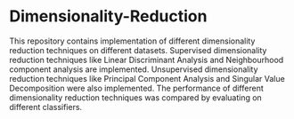 # Dimensionality-Reduction
This repository contains implementation of different dimensionality reduction techniques on different datasets.
Supervised dimensionality reduction techniques like Linear Discriminant Analysis and Neighbourhood component analysis are implemented. Unsupervised dimensionality reduction techniques like Principal Component Analysis and Singular Value Decomposition were also implemented.
The performance of different dimensionality reduction techniques was compared by evaluating on different classifiers.
